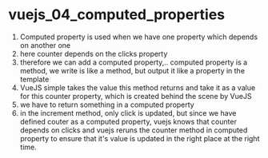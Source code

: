 # vuejs_04_computed_properties

1. Computed property is used when we have one property which depends on another one
2. here counter depends on the clicks property
3. therefore we can add a computed property,.. computed property is a method, we write is like a method, but output it like a property in the template
4. VueJS simple takes the value this method returns and take it as a value for this counter property, which is created behind the scene by VueJS
5. we have to return something in a computed property
6. in the increment method, only click is updated, but since we have defined couter as a computed property, vuejs knows that counter depends on clicks and vuejs reruns the counter method in computed property to ensure that it's value is updated in the right place at the right time.